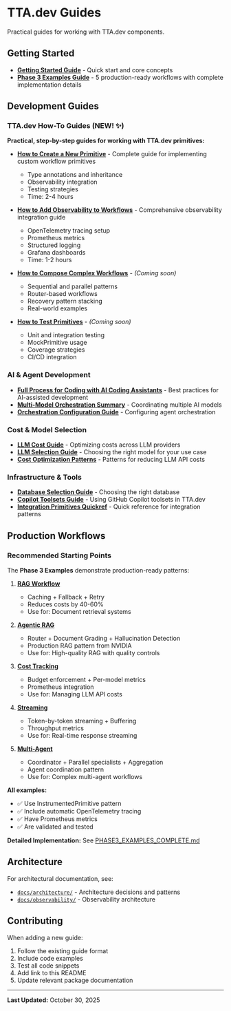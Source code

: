 # TTA.dev Guides

Practical guides for working with TTA.dev components.

## Getting Started

- **[Getting Started Guide](../../GETTING_STARTED.md)** - Quick start and core concepts
- **[Phase 3 Examples Guide](../../PHASE3_EXAMPLES_COMPLETE.md)** - 5 production-ready workflows with complete implementation details

## Development Guides

### TTA.dev How-To Guides (NEW! ✨)

**Practical, step-by-step guides for working with TTA.dev primitives:**

- **[How to Create a New Primitive](how-to-create-primitive.md)** - Complete guide for implementing custom workflow primitives
  - Type annotations and inheritance
  - Observability integration
  - Testing strategies
  - Time: 2-4 hours

- **[How to Add Observability to Workflows](how-to-add-observability.md)** - Comprehensive observability integration guide
  - OpenTelemetry tracing setup
  - Prometheus metrics
  - Structured logging
  - Grafana dashboards
  - Time: 1-2 hours

- **[How to Compose Complex Workflows](how-to-compose-workflows.md)** - *(Coming soon)*
  - Sequential and parallel patterns
  - Router-based workflows
  - Recovery pattern stacking
  - Real-world examples

- **[How to Test Primitives](how-to-test-primitives.md)** - *(Coming soon)*
  - Unit and integration testing
  - MockPrimitive usage
  - Coverage strategies
  - CI/CD integration

### AI & Agent Development

- **[Full Process for Coding with AI Coding Assistants](Full%20Process%20for%20Coding%20with%20AI%20Coding%20Assistants.md)** - Best practices for AI-assisted development
- **[Multi-Model Orchestration Summary](MULTI_MODEL_ORCHESTRATION_SUMMARY.md)** - Coordinating multiple AI models
- **[Orchestration Configuration Guide](orchestration-configuration-guide.md)** - Configuring agent orchestration

### Cost & Model Selection

- **[LLM Cost Guide](llm-cost-guide.md)** - Optimizing costs across LLM providers
- **[LLM Selection Guide](llm-selection-guide.md)** - Choosing the right model for your use case
- **[Cost Optimization Patterns](cost-optimization-patterns.md)** - Patterns for reducing LLM API costs

### Infrastructure & Tools

- **[Database Selection Guide](database-selection-guide.md)** - Choosing the right database
- **[Copilot Toolsets Guide](copilot-toolsets-guide.md)** - Using GitHub Copilot toolsets in TTA.dev
- **[Integration Primitives Quickref](integration-primitives-quickref.md)** - Quick reference for integration patterns

## Production Workflows

### Recommended Starting Points

The **Phase 3 Examples** demonstrate production-ready patterns:

1. **[RAG Workflow](../../packages/tta-dev-primitives/examples/rag_workflow.py)**
   - Caching + Fallback + Retry
   - Reduces costs by 40-60%
   - Use for: Document retrieval systems

2. **[Agentic RAG](../../packages/tta-dev-primitives/examples/agentic_rag_workflow.py)**
   - Router + Document Grading + Hallucination Detection
   - Production RAG pattern from NVIDIA
   - Use for: High-quality RAG with quality controls

3. **[Cost Tracking](../../packages/tta-dev-primitives/examples/cost_tracking_workflow.py)**
   - Budget enforcement + Per-model metrics
   - Prometheus integration
   - Use for: Managing LLM API costs

4. **[Streaming](../../packages/tta-dev-primitives/examples/streaming_workflow.py)**
   - Token-by-token streaming + Buffering
   - Throughput metrics
   - Use for: Real-time response streaming

5. **[Multi-Agent](../../packages/tta-dev-primitives/examples/multi_agent_workflow.py)**
   - Coordinator + Parallel specialists + Aggregation
   - Agent coordination pattern
   - Use for: Complex multi-agent workflows

**All examples:**
- ✅ Use InstrumentedPrimitive pattern
- ✅ Include automatic OpenTelemetry tracing
- ✅ Have Prometheus metrics
- ✅ Are validated and tested

**Detailed Implementation:** See [PHASE3_EXAMPLES_COMPLETE.md](../../PHASE3_EXAMPLES_COMPLETE.md)

## Architecture

For architectural documentation, see:
- [`docs/architecture/`](../architecture/) - Architecture decisions and patterns
- [`docs/observability/`](../observability/) - Observability architecture

## Contributing

When adding a new guide:
1. Follow the existing guide format
2. Include code examples
3. Test all code snippets
4. Add link to this README
5. Update relevant package documentation

---

**Last Updated:** October 30, 2025

